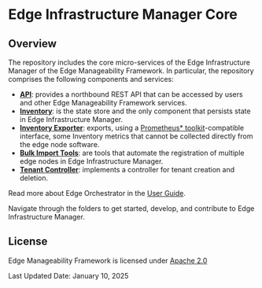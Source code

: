 # Edge Infrastructure Manager Core

## Overview

The repository includes the core micro-services of the Edge Infrastructure Manager of the Edge Manageability Framework.
In particular, the repository comprises the following components and services:

- [**API**](api/): provides a northbound REST API that can be accessed by users and other Edge Manageability Framework
services.
- [**Inventory**](inventory/): is the state store and the only component that persists state in Edge Infrastructure Manager.
- [**Inventory Exporter**](exporters-inventory/): exports, using a [Prometheus\* toolkit](https://prometheus.io/)-compatible
interface, some Inventory metrics that cannot be collected directly from the edge node software.
- [**Bulk Import Tools**](bulk-import-tools/): are tools that automate the registration of multiple edge nodes in
Edge Infrastructure Manager.
- [**Tenant Controller**](tenant-controller/): implements a controller for tenant creation and deletion.

Read more about Edge Orchestrator in the [User Guide][user-guide-url].

Navigate through the folders to get started, develop, and contribute to Edge Infrastructure
Manager.

## License

Edge Manageability Framework is licensed under [Apache 2.0](http://www.apache.org/licenses/LICENSE-2.0)

Last Updated Date: January 10, 2025

[user-guide-url]: https://docs.openedgeplatform.intel.com/edge-manage-docs/main/user_guide/get_started_guide/index.html
